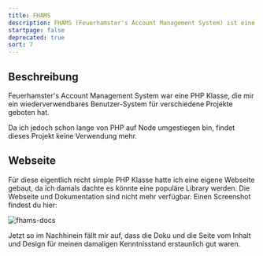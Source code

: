 ```yaml
---
title: FHAMS
description: FHAMS (Feuerhamster's Account Management System) ist eine PHP Library zum verwalten von Benutzeraccounts und Sessions.
startpage: false
deprecated: true
sort: 7
---
```


## Beschreibung
Feuerhamster's Account Management System war eine PHP Klasse, die mir ein wiederverwendbares Benutzer-System für verschiedene Projekte geboten hat.

Da ich jedoch schon lange von PHP auf Node umgestiegen bin, findet dieses Projekt keine Verwendung mehr.

## Webseite
Für diese eigentlich recht simple PHP Klasse hatte ich eine eigene Webseite gebaut, da ich damals dachte es könnte eine populäre Library werden.
Die Webseite und Dokumentation sind nicht mehr verfügbar.
Einen Screenshot findest du hier:

![fhams-docs](/blog-assets/fhams-docs.png)

Jetzt so im Nachhinein fällt mir auf, dass die Doku und die Seite vom Inhalt und Design für meinen damaligen Kenntnisstand erstaunlich gut waren.